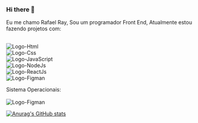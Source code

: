 ### Hi there 👋

Eu me chamo Rafael Ray, Sou um programador Front End, Atualmente estou fazendo projetos com:
<br>
<br>
<p>
<img src="https://img.shields.io/badge/HTML5-E34F26?style=for-the-badge&logo=html5&logoColor=white" alt="Logo-Html" />
<br>
<img src="https://img.shields.io/badge/CSS3-1572B6?style=for-the-badge&logo=css3&logoColor=white" alt="Logo-Css" />
<br>
<img src="https://img.shields.io/badge/JavaScript-F7DF1E?style=for-the-badge&logo=javascript&logoColor=black" alt="Logo-JavaScript" />  
<br>
<img src="https://img.shields.io/badge/Node.js-43853D?style=for-the-badge&logo=node.js&logoColor=white" alt="Logo-NodeJs" />  
<br>
<img src="https://img.shields.io/badge/React-20232A?style=for-the-badge&logo=react&logoColor=61DAFB" alt="Logo-ReactJs" />  
<br>
<img src="https://img.shields.io/badge/Figma-F24E1E?style=for-the-badge&logo=figma&logoColor=white" alt="Logo-Figman" />  
</p>

Sistema Operacionais:
<br>
<br>
<img src="https://img.shields.io/badge/Windows-0078D6?style=for-the-badge&logo=windows&logoColor=white" alt="Logo-Figman"  alt="Logo-Figman" />

[![Anurag's GitHub stats](https://github-readme-stats.vercel.app/api?username=RafaelRay0)](https://github.com/anuraghazra/github-readme-stats)
